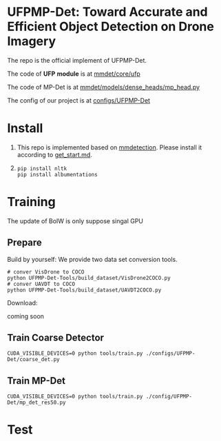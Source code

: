 # UFPMP-Det: Toward Accurate and Efficient Object Detection on Drone Imagery

The repo is the official implement of  UFPMP-Det.

The code of **UFP** **module** is at [mmdet/core/ufp](mmdet/core/ufp)

The code of MP-Det is at [mmdet/models/dense_heads/mp_head.py](mmdet/models/dense_heads/mp_head.py)

The config of our project is at [configs/UFPMP-Det](configs/UFPMP-Det)

# Install

1. This repo is implemented based on [mmdetection](https://github.com/open-mmlab/mmdetection). Please install it according to [get_start.md](docs/en/get_started.md).
2. ```shell
   pip install nltk
   pip install albumentations
   ```

# Training

The update of BoIW is only suppose singal GPU

## Prepare

Build by yourself: We provide two data set conversion tools.

```shell
# conver VisDrone to COCO
python UFPMP-Det-Tools/build_dataset/VisDrone2COCO.py
# conver UAVDT to COCO
python UFPMP-Det-Tools/build_dataset/UAVDT2COCO.py
```

Download:

coming soon

## Train Coarse Detector

```shell
CUDA_VISIBLE_DEVICES=0 python tools/train.py ./configs/UFPMP-Det/coarse_det.py
```

## Train MP-Det

```
CUDA_VISIBLE_DEVICES=0 python tools/train.py ./config/UFPMP-Det/mp_det_res50.py
```

# Test
